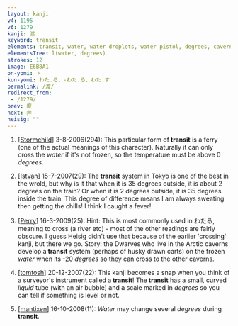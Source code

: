 ```yaml
---
layout: kanji
v4: 1195
v6: 1279
kanji: 渡
keyword: transit
elements: transit, water, water droplets, water pistol, degrees, caverns, cave, twenty, crotch
elementsTree: l(water, degrees)
strokes: 12
image: E6B8A1
on-yomi: ト
kun-yomi: わた.る、-わた.る、わた.す
permalink: /渡/
redirect_from:
 - /1279/
prev: 度
next: 奔
heisig: ""
---
```


1) [<a href="http://kanji.koohii.com/profile/Stormchild">Stormchild</a>] 3-8-2006(294): This particular form of<strong> transit</strong> is a ferry (one of the actual meanings of this character). Naturally it can only cross the <em>water</em> if it&#039;s not frozen, so the temperature must be above 0 <em>degrees</em>.

2) [<a href="http://kanji.koohii.com/profile/Istvan">Istvan</a>] 15-7-2007(29): The<strong> transit</strong> system in Tokyo is one of the best in the wrold, but why is it that when it is 35 degrees outside, it is about 2 degrees on the train? Or when it is 2 degrees outside, it is 35 degrees inside the train. This degree of difference means I am always sweating then getting the chills! I think I caught a fever!

3) [<a href="http://kanji.koohii.com/profile/Perry">Perry</a>] 16-3-2009(25): Hint: This is most commonly used in わたる, meaning to cross (a river etc) - most of the other readings are fairly obscure. I guess Heisig didn&#039;t use that because of the earlier &#039;crossing&#039; kanji, but there we go. Story: the Dwarves who live in the Arctic caverns develop a<strong> transit</strong> system (perhaps of husky drawn carts) on the frozen <em>water</em> when its -20 <em>degrees</em> so they can cross to the other caverns.

4) [<a href="http://kanji.koohii.com/profile/tomtosh">tomtosh</a>] 20-12-2007(22): This kanji becomes a snap when you think of a surveyor&#039;s instrument called a<strong> transit</strong>! The<strong> transit</strong> has a small, curved <em>liquid</em> tube (with an air bubble) and a scale marked in <em>degrees</em> so you can tell if something is level or not.

5) [<a href="http://kanji.koohii.com/profile/mantixen">mantixen</a>] 16-10-2008(11): <em>Water</em> may change several <em>degrees</em> during<strong> transit</strong>.

